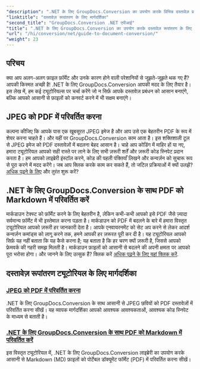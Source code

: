```yaml
---
"description": ".NET के लिए GroupDocs.Conversion का उपयोग करके विभिन्न दस्तावेज़ प्रारूपों को परिवर्तित करने पर विस्तृत ट्यूटोरियल का अन्वेषण करें और अपनी फ़ाइल प्रबंधन प्रक्रिया को सुव्यवस्थित करें।"
"linktitle": "दस्तावेज़ रूपांतरण के लिए मार्गदर्शिका"
"second_title": "GroupDocs.Conversion .NET एपीआई"
"title": ".NET के लिए GroupDocs.Conversion का उपयोग करके दस्तावेज़ रूपांतरण के लिए मार्गदर्शिका"
"url": "/hi/conversion/net/guide-to-document-conversion/"
"weight": 23
---
```


## परिचय

क्या आप अलग-अलग फ़ाइल फ़ॉर्मेट और उनके कारण होने वाली परेशानियों से जूझते-जूझते थक गए हैं? आपकी किस्मत अच्छी है! .NET के लिए GroupDocs.Conversion आपकी मदद के लिए तैयार है। इस लेख में, हम कई ट्यूटोरियल्स पर चर्चा करेंगे जो न सिर्फ़ आपके दस्तावेज़ प्रबंधन को आसान बनाएंगे, बल्कि आपको आसानी से फ़ाइलों को कनवर्ट करने में भी सक्षम बनाएंगे।

## JPEG को PDF में परिवर्तित करना

कल्पना कीजिए कि आपके पास एक खूबसूरत JPEG इमेज है और आप उसे एक बेहतरीन PDF के रूप में शेयर करना चाहते हैं। और यहीं पर GroupDocs.Conversion काम आता है। इस शक्तिशाली टूल से JPEG इमेज को PDF दस्तावेज़ों में बदलना बेहद आसान है। चाहे आप कोडिंग में माहिर हों या नए, हमारा ट्यूटोरियल आपको सही रास्ते पर लाने के लिए सभी ज़रूरी शर्तें और ज़रूरी कोड स्निपेट प्रदान करता है। हम आपको लाइब्रेरी इंस्टॉल करने, कोड की पहली पंक्तियाँ लिखने और कन्वर्ज़न को सुचारू रूप से पूरा करने में मदद करेंगे। जब आप क्लिक करके काम कर सकते हैं, तो जटिल प्रक्रियाओं में क्यों उलझें? [अधिक पढ़ने के लिए](./converting-jpeg-to-pdf/) और तुरंत शुरू करें?

## .NET के लिए GroupDocs.Conversion के साथ PDF को Markdown में परिवर्तित करें

मार्कडाउन टेक्स्ट को फ़ॉर्मेट करने के लिए बेहतरीन है, लेकिन कभी-कभी आपको इसे PDF जैसे ज़्यादा सर्वमान्य फ़ॉर्मेट में भी इस्तेमाल करना पड़ता है। मार्कडाउन को PDF में बदलने के बारे में हमारा विस्तृत ट्यूटोरियल आपको ज़रूरी हर जानकारी देता है। आपके एनवायरनमेंट को सेट अप करने से लेकर आदर्श कन्वर्ज़न कमांड्स को लागू करने तक, हमने आपकी हर ज़रूरत पूरी कर दी है। यह ट्यूटोरियल आपको सिर्फ़ यह नहीं बताता कि यह कैसे करना है; यह बताता है कि हर चरण क्यों ज़रूरी है, जिससे आपको फ्रेमवर्क की गहरी समझ मिलती है। मार्कडाउन फ़ाइलों को आसानी से बदलने की अपनी क्षमता पर आपको पूरा भरोसा होगा। और जानने के लिए उत्सुक हैं? क्लिक करें [अधिक पढ़ने के लिए यहां क्लिक करें](./convert-markdown-to-pdf/).

## दस्तावेज़ रूपांतरण ट्यूटोरियल के लिए मार्गदर्शिका
### [JPEG को PDF में परिवर्तित करना](./converting-jpeg-to-pdf/)
.NET के लिए GroupDocs.Conversion के साथ आसानी से JPEG छवियों को PDF दस्तावेज़ों में परिवर्तित करना सीखें। यह व्यापक मार्गदर्शिका आपको आवश्यक आवश्यकताओं, आवश्यक कोड स्निपेट के माध्यम से बताती है।
### [.NET के लिए GroupDocs.Conversion के साथ PDF को Markdown में परिवर्तित करें](./convert-markdown-to-pdf/)
इस विस्तृत ट्यूटोरियल में, .NET के लिए GroupDocs.Conversion लाइब्रेरी का उपयोग करके आसानी से Markdown (MD) फ़ाइलों को पोर्टेबल डॉक्यूमेंट फॉर्मेट (PDF) में परिवर्तित करना सीखें।